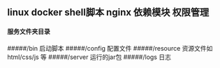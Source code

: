 ## linux  docker   shell脚本  nginx 依赖模块  权限管理    
#### 服务文件夹目录
#####/bin  启动脚本 
#####/config  配置文件 
#####/resource 资源文件如 html/css/js 等 
#####/server  运行的jar包 
#####/logs 日志 
